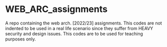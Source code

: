 # WEB_ARC_assignments
A repo containing the web arch. [2022/23] assignments. This codes are not indented to be used in a real life scenario since they suffer from HEAVY security and design issues. This codes are to be used for teaching purposes only.